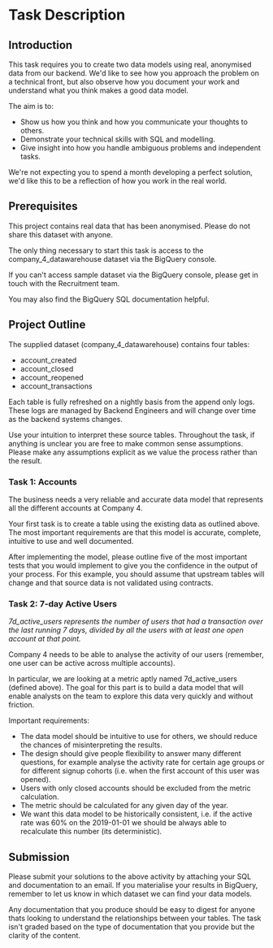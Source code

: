 # Task Description

## Introduction 

This task requires you to create two data models using real, anonymised data from our backend. We'd like to see how you approach the problem on a technical front, but also observe how you document your work and understand what you think makes a good data model. 

The aim is to: 
- Show us how you think and how you communicate your thoughts to others. 
- Demonstrate your technical skills with SQL and modelling. 
- Give insight into how you handle ambiguous problems and independent tasks. 

We're not expecting you to spend a month developing a perfect solution, we'd like this to be a reflection of how you work in the real world. 

## Prerequisites 
This project contains real data that has been anonymised. Please do not share this dataset with anyone. 

The only thing necessary to start this task is access to the company_4_datawarehouse dataset via the BigQuery console. 

If you can't access sample dataset via the BigQuery console, please get in touch with the Recruitment team. 

You may also find the BigQuery SQL documentation helpful.

## Project Outline 
The supplied dataset (company_4_datawarehouse) contains four tables: 
- account_created
- account_closed
- account_reopened
- account_transactions 

Each table is fully refreshed on a nightly basis from the append only logs. These logs are managed by Backend Engineers and will change over time as the backend systems changes. 

Use your intuition to interpret these source tables. Throughout the task, if anything is unclear you are free to make common sense assumptions. Please make any assumptions explicit as we value the process rather than the result. 

### Task 1: Accounts 

The business needs a very reliable and accurate data model that represents all the different accounts at Company 4. 

Your first task is to create a table using the existing data as outlined above. The most important requirements are that this model is accurate, complete, intuitive to use and well documented. 

After implementing the model, please outline five of the most important tests that you would implement to give you the confidence in the output of your process. For this example, you should assume that upstream tables will change and that source data is not validated using contracts. 

### Task 2: 7-day Active Users 

*7d_active_users represents the number of users that had a transaction over the last running 7 days, divided by all the users with at least one open account at that point.*

Company 4 needs to be able to analyse the activity of our users (remember, one user can be active across multiple accounts). 

In particular, we are looking at a metric aptly named 7d_active_users (defined above). The goal for this part is to build a data model that will enable analysts on the team to explore this data very quickly and without friction. 

Important requirements: 
- The data model should be intuitive to use for others, we should reduce the chances of misinterpreting the results. 
- The design should give people flexibility to answer many different questions, for example analyse the activity rate for certain age groups or for different signup cohorts (i.e. when the first account of this user was opened).
- Users with only closed accounts should be excluded from the metric calculation.
- The metric should be calculated for any given day of the year. 
- We want this data model to be historically consistent, i.e. if the active rate was 60% on the 2019-01-01 we should be always able to recalculate this number (its deterministic). 

## Submission 
Please submit your solutions to the above activity by attaching your SQL and documentation to an email. 
If you materialise your results in BigQuery, remember to let us know in which dataset we can find your data models. 

Any documentation that you produce should be easy to digest for anyone thats looking to understand the relationships between your tables. The task isn't graded based on the type of documentation that you provide but the clarity of the content. 

